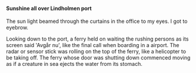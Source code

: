 #### Sunshine all over Lindholmen port
The sun light beamed through the curtains in the office to my eyes. I got to eyebrow.

Looking down to the port, a ferry held on waiting the rushing persons as its screen said 'Avgår nu', like the final call when boarding in a airport. The radar or sensor stick was rolling on the top of the ferry, like a helicopter to be taking off. The ferry whose door was shutting down commenced moving as if a creature in sea ejects the water from its stomach.